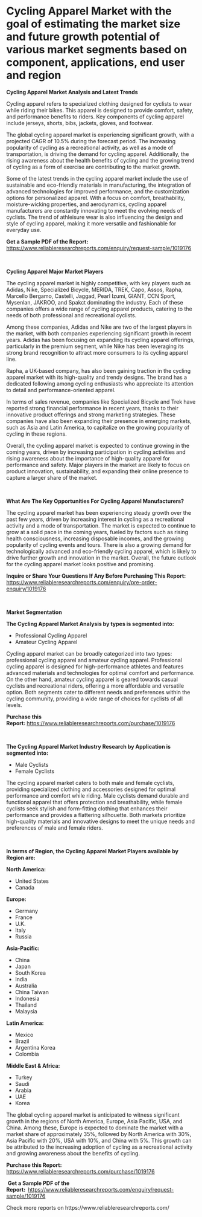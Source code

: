 <p><h1>Cycling Apparel Market with the goal of estimating the market size and future growth potential of various market segments based on component, applications, end user and region</h1></p><p><strong>Cycling Apparel Market Analysis and Latest Trends</strong></p>
<p><p>Cycling apparel refers to specialized clothing designed for cyclists to wear while riding their bikes. This apparel is designed to provide comfort, safety, and performance benefits to riders. Key components of cycling apparel include jerseys, shorts, bibs, jackets, gloves, and footwear.</p><p>The global cycling apparel market is experiencing significant growth, with a projected CAGR of 10.5% during the forecast period. The increasing popularity of cycling as a recreational activity, as well as a mode of transportation, is driving the demand for cycling apparel. Additionally, the rising awareness about the health benefits of cycling and the growing trend of cycling as a form of exercise are contributing to the market growth.</p><p>Some of the latest trends in the cycling apparel market include the use of sustainable and eco-friendly materials in manufacturing, the integration of advanced technologies for improved performance, and the customization options for personalized apparel. With a focus on comfort, breathability, moisture-wicking properties, and aerodynamics, cycling apparel manufacturers are constantly innovating to meet the evolving needs of cyclists. The trend of athleisure wear is also influencing the design and style of cycling apparel, making it more versatile and fashionable for everyday use.</p></p>
<p><strong>Get a Sample PDF of the Report:&nbsp;</strong> <a href="https://www.reliableresearchreports.com/enquiry/request-sample/1019176">https://www.reliableresearchreports.com/enquiry/request-sample/1019176</a></p>
<p>&nbsp;</p>
<p><strong>Cycling Apparel Major Market Players</strong></p>
<p><p>The cycling apparel market is highly competitive, with key players such as Adidas, Nike, Specialized Bicycle, MERIDA, TREK, Capo, Assos, Rapha, Marcello Bergamo, Castelli, Jaggad, Pearl Izumi, GIANT, CCN Sport, Mysenlan, JAKROO, and Spakct dominating the industry. Each of these companies offers a wide range of cycling apparel products, catering to the needs of both professional and recreational cyclists.</p><p>Among these companies, Adidas and Nike are two of the largest players in the market, with both companies experiencing significant growth in recent years. Adidas has been focusing on expanding its cycling apparel offerings, particularly in the premium segment, while Nike has been leveraging its strong brand recognition to attract more consumers to its cycling apparel line.</p><p>Rapha, a UK-based company, has also been gaining traction in the cycling apparel market with its high-quality and trendy designs. The brand has a dedicated following among cycling enthusiasts who appreciate its attention to detail and performance-oriented apparel.</p><p>In terms of sales revenue, companies like Specialized Bicycle and Trek have reported strong financial performance in recent years, thanks to their innovative product offerings and strong marketing strategies. These companies have also been expanding their presence in emerging markets, such as Asia and Latin America, to capitalize on the growing popularity of cycling in these regions.</p><p>Overall, the cycling apparel market is expected to continue growing in the coming years, driven by increasing participation in cycling activities and rising awareness about the importance of high-quality apparel for performance and safety. Major players in the market are likely to focus on product innovation, sustainability, and expanding their online presence to capture a larger share of the market.</p></p>
<p>&nbsp;</p>
<p><strong>What Are The Key Opportunities For Cycling Apparel Manufacturers?</strong></p>
<p><p>The cycling apparel market has been experiencing steady growth over the past few years, driven by increasing interest in cycling as a recreational activity and a mode of transportation. The market is expected to continue to grow at a solid pace in the coming years, fueled by factors such as rising health consciousness, increasing disposable incomes, and the growing popularity of cycling events and tours. There is also a growing demand for technologically advanced and eco-friendly cycling apparel, which is likely to drive further growth and innovation in the market. Overall, the future outlook for the cycling apparel market looks positive and promising.</p></p>
<p><strong>Inquire or Share Your Questions If Any Before Purchasing This Report:</strong> <a href="https://www.reliableresearchreports.com/enquiry/pre-order-enquiry/1019176">https://www.reliableresearchreports.com/enquiry/pre-order-enquiry/1019176</a></p>
<p>&nbsp;</p>
<p><strong>Market Segmentation</strong></p>
<p><strong>The Cycling Apparel Market Analysis by types is segmented into:</strong></p>
<p><ul><li>Professional Cycling Apparel</li><li>Amateur Cycling Apparel</li></ul></p>
<p><p>Cycling apparel market can be broadly categorized into two types: professional cycling apparel and amateur cycling apparel. Professional cycling apparel is designed for high-performance athletes and features advanced materials and technologies for optimal comfort and performance. On the other hand, amateur cycling apparel is geared towards casual cyclists and recreational riders, offering a more affordable and versatile option. Both segments cater to different needs and preferences within the cycling community, providing a wide range of choices for cyclists of all levels.</p></p>
<p><strong>Purchase this Report:&nbsp;</strong><a href="https://www.reliableresearchreports.com/purchase/1019176">https://www.reliableresearchreports.com/purchase/1019176</a></p>
<p>&nbsp;</p>
<p><strong>The Cycling Apparel Market Industry Research by Application is segmented into:</strong></p>
<p><ul><li>Male Cyclists</li><li>Female Cyclists</li></ul></p>
<p><p>The cycling apparel market caters to both male and female cyclists, providing specialized clothing and accessories designed for optimal performance and comfort while riding. Male cyclists demand durable and functional apparel that offers protection and breathability, while female cyclists seek stylish and form-fitting clothing that enhances their performance and provides a flattering silhouette. Both markets prioritize high-quality materials and innovative designs to meet the unique needs and preferences of male and female riders.</p></p>
<p>&nbsp;</p>
<p><strong>In terms of Region, the Cycling Apparel Market Players available by Region are:</strong></p>
<p>
    <p> <strong> North America: </strong>
        <ul>
            <li>United States</li>
            <li>Canada</li>
        </ul>
        </p> 
    <p> <strong> Europe: </strong>
        <ul>
            <li>Germany</li>
            <li>France</li>
            <li>U.K.</li>
            <li>Italy</li>
            <li>Russia</li>
        </ul>
        </p> 
    <p> <strong> Asia-Pacific: </strong>
        <ul>
            <li>China</li>
            <li>Japan</li>
            <li>South Korea</li>
            <li>India</li>
            <li>Australia</li>
            <li>China Taiwan</li>
            <li>Indonesia</li>
            <li>Thailand</li>
            <li>Malaysia</li>
        </ul>
        </p> 
    <p> <strong> Latin America: </strong>
        <ul>
            <li>Mexico</li>
            <li>Brazil</li>
            <li>Argentina Korea</li>
            <li>Colombia</li>
        </ul>
        </p> 
    <p> <strong> Middle East & Africa: </strong>
        <ul>
            <li>Turkey</li>
            <li>Saudi</li>
            <li>Arabia</li>
            <li>UAE</li>
            <li>Korea</li>
        </ul>
    </p>
    </p>
<p><p>The global cycling apparel market is anticipated to witness significant growth in the regions of North America, Europe, Asia Pacific, USA, and China. Among these, Europe is expected to dominate the market with a market share of approximately 35%, followed by North America with 30%, Asia Pacific with 20%, USA with 10%, and China with 5%. This growth can be attributed to the increasing adoption of cycling as a recreational activity and growing awareness about the benefits of cycling.</p></p>
<p><strong>Purchase this Report: </strong><a href="https://www.reliableresearchreports.com/purchase/1019176">https://www.reliableresearchreports.com/purchase/1019176</a></p>
<p>&nbsp;<strong>Get a Sample PDF of the Report:&nbsp;&nbsp;</strong><a href="https://www.reliableresearchreports.com/enquiry/request-sample/1019176">https://www.reliableresearchreports.com/enquiry/request-sample/1019176</a></p>
<p><strong></strong></p>
<p>Check more reports on https://www.reliableresearchreports.com/</p>